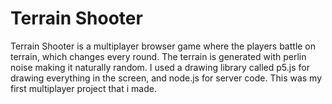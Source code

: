 # Terrain Shooter 
Terrain Shooter is a multiplayer browser game where the players battle on terrain, which changes every round. The terrain is generated with perlin noise making it naturally random. I used a drawing library called p5.js for drawing everything in the screen, and node.js for server code. This was my first multiplayer project that i made. 

